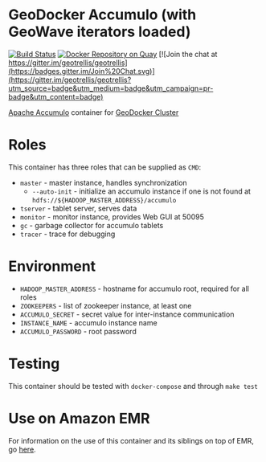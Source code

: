 # GeoDocker Accumulo (with GeoWave iterators loaded)

[![Build Status](https://api.travis-ci.org/geodocker/geodocker-accumulo.svg)](http://travis-ci.org/geodocker/geodocker-accumulo-geowave)
[![Docker Repository on Quay](https://quay.io/repository/geodocker/base/status "Docker Repository on Quay")](https://quay.io/repository/geodocker/accumulo-geowave)
[![Join the chat at https://gitter.im/geotrellis/geotrellis](https://badges.gitter.im/Join%20Chat.svg)](https://gitter.im/geotrellis/geotrellis?utm_source=badge&utm_medium=badge&utm_campaign=pr-badge&utm_content=badge)

[Apache Accumulo](https://accumulo.apache.org/) container for [GeoDocker Cluster](https://github.com/geodocker/geodocker)

# Roles
This container has three roles that can be supplied as `CMD`:

  - `master` - master instance, handles synchronization
    - `--auto-init` - initialize an accumulo instance if one is not found at `hdfs://${HADOOP_MASTER_ADDRESS}/accumulo`
  - `tserver` - tablet server, serves data
  - `monitor` - monitor instance, provides Web GUI at 50095
  - `gc` - garbage collector for accumulo tablets
  - `tracer` - trace for debugging

# Environment
  - `HADOOP_MASTER_ADDRESS` - hostname for accumulo root, required for all roles
  - `ZOOKEEPERS` - list of zookeeper instance, at least one
  - `ACCUMULO_SECRET` - secret value for inter-instance communication
  - `INSTANCE_NAME` - accumulo instance name
  - `ACCUMULO_PASSWORD` - root password

# Testing
This container should be tested with `docker-compose` and through `make test`

# Use on Amazon EMR
For information on the use of this container and its siblings on top of
EMR, go
[here](https://github.com/geodocker/geodocker-accumulo/tree/master/emr).

